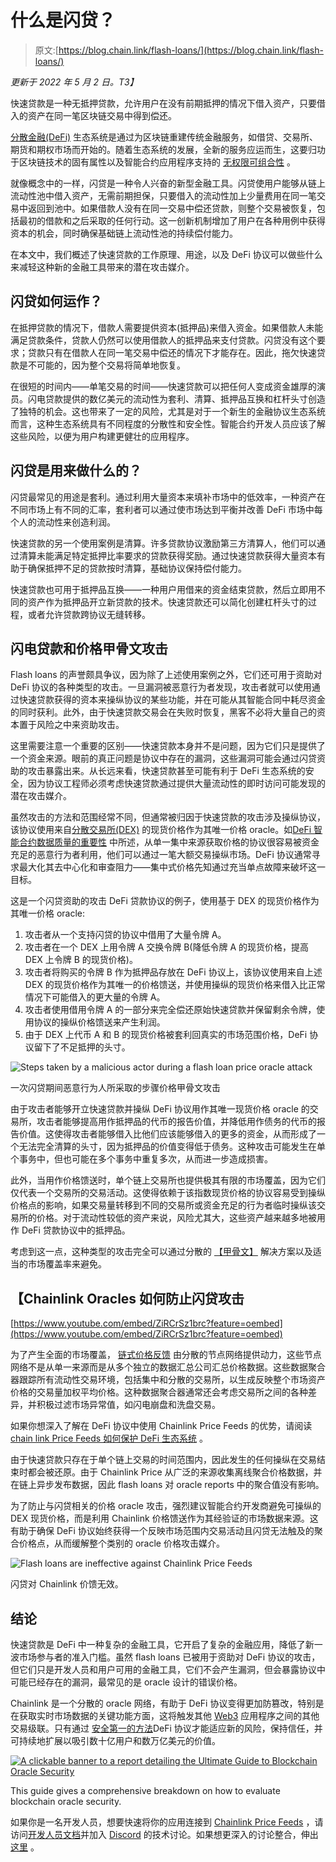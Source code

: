 # 什么是闪贷？

> 原文:[https://blog.chain.link/flash-loans/](https://blog.chain.link/flash-loans/)

*更新于 2022 年 5 月 2 日。T3】*

快速贷款是一种无抵押贷款，允许用户在没有前期抵押的情况下借入资产，只要借入的资产在同一笔区块链交易中得到偿还。

[分散金融(DeFi)](https://chain.link/education/defi) 生态系统是通过为区块链重建传统金融服务，如借贷、交易所、期货和期权市场而开始的。随着生态系统的发展，全新的服务应运而生，这要归功于区块链技术的固有属性以及智能合约应用程序支持的 [无权限可组合性](https://blog.chain.link/defis-permissionless-composability-is-supercharging-innovation/) 。

就像概念中的[](https://chain.link/education/defi/yield-farming)一样，闪贷是一种令人兴奋的新型金融工具。闪贷使用户能够从链上流动性池中借入资产，无需前期担保，只要借入的流动性加上少量费用在同一笔交易中返回到池中。如果借款人没有在同一交易中偿还贷款，则整个交易被恢复，包括最初的借款和之后采取的任何行动。这一创新机制增加了用户在各种用例中获得资本的机会，同时确保基础链上流动性池的持续偿付能力。

在本文中，我们概述了快速贷款的工作原理、用途，以及 DeFi 协议可以做些什么来减轻这种新的金融工具带来的潜在攻击媒介。

## 闪贷如何运作？

在抵押贷款的情况下，借款人需要提供资本(抵押品)来借入资金。如果借款人未能满足贷款条件，贷款人仍然可以使用借款人的抵押品来支付贷款。闪贷没有这个要求；贷款只有在借款人在同一笔交易中偿还的情况下才能存在。因此，拖欠快速贷款是不可能的，因为整个交易将简单地恢复。

在很短的时间内——单笔交易的时间——快速贷款可以把任何人变成资金雄厚的演员。闪电贷款提供的数亿美元的流动性为套利、清算、抵押品互换和杠杆头寸创造了独特的机会。这也带来了一定的风险，尤其是对于一个新生的金融协议生态系统而言，这种生态系统具有不同程度的分散性和安全性。智能合约开发人员应该了解这些风险，以便为用户构建更健壮的应用程序。

## 闪贷是用来做什么的？

闪贷最常见的用途是套利。通过利用大量资本来填补市场中的低效率，一种资产在不同市场上有不同的汇率，套利者可以通过使市场达到平衡并改善 DeFi 市场中每个人的流动性来创造利润。

快速贷款的另一个使用案例是清算。许多贷款协议激励第三方清算人，他们可以通过清算未能满足特定抵押比率要求的贷款获得奖励。通过快速贷款获得大量资本有助于确保抵押不足的贷款按时清算，基础协议保持偿付能力。

快速贷款也可用于抵押品互换——一种用户用借来的资金结束贷款，然后立即用不同的资产作为抵押品开立新贷款的技术。快速贷款还可以简化创建杠杆头寸的过程，或者允许贷款跨协议无缝转移。

## 闪电贷款和价格甲骨文攻击

Flash loans 的声誉颇具争议，因为除了上述使用案例之外，它们还可用于资助对 DeFi 协议的各种类型的攻击。一旦漏洞被恶意行为者发现，攻击者就可以使用通过快速贷款获得的资本来操纵协议的某些功能，并在可能从其智能合同中耗尽资金的同时获利。此外，由于快速贷款交易会在失败时恢复，黑客不必将大量自己的资本置于风险之中来资助攻击。

这里需要注意一个重要的区别——快速贷款本身并不是问题，因为它们只是提供了一个资金来源。眼前的真正问题是协议中存在的漏洞，这些漏洞可能会通过闪贷资助的攻击暴露出来。从长远来看，快速贷款甚至可能有利于 DeFi 生态系统的安全，因为协议工程师必须考虑快速贷款通过提供大量流动性的即时访问可能发现的潜在攻击媒介。

虽然攻击的方法和范围经常不同，但通常被归因于快速贷款的攻击涉及操纵协议，该协议使用来自[分散交易所(DEX)](https://blog.chain.link/dex-decentralized-exchange/) 的现货价格作为其唯一价格 oracle。如[DeFi 智能合约数据质量的重要性](https://blog.chain.link/the-importance-of-data-quality-for-defi/) 中所述，从单一集中来源获取价格的协议很容易被资金充足的恶意行为者利用，他们可以通过一笔大额交易操纵市场。DeFi 协议通常寻求最大化其去中心化和审查阻力——集中式价格先知通过充当单点故障来破坏这一目标。

这是一个闪贷资助的攻击 DeFi 贷款协议的例子，使用基于 DEX 的现货价格作为其唯一价格 oracle:

1.  攻击者从一个支持闪贷的协议中借用了大量令牌 A。
2.  攻击者在一个 DEX 上用令牌 A 交换令牌 B(降低令牌 A 的现货价格，提高 DEX 上令牌 B 的现货价格)。
3.  攻击者将购买的令牌 B 作为抵押品存放在 DeFi 协议上，该协议使用来自上述 DEX 的现货价格作为其唯一的价格馈送，并使用操纵的现货价格来借入比正常情况下可能借入的更大量的令牌 A。
4.  攻击者使用借用令牌 A 的一部分来完全偿还原始快速贷款并保留剩余令牌，使用协议的操纵价格馈送来产生利润。
5.  由于 DEX 上代币 A 和 B 的现货价格被套利回真实的市场范围价格，DeFi 协议留下了不足抵押的头寸。



![Steps taken by a malicious actor during a flash loan price oracle attack](../Images/a7fcac4b9ced1ccd4460c059991086c8.png)

<figcaption id="caption-attachment-763" class="wp-caption-text">一次闪贷期间恶意行为人所采取的步骤价格甲骨文攻击</figcaption>





由于攻击者能够开立快速贷款并操纵 DeFi 协议用作其唯一现货价格 oracle 的交易所，攻击者能够提高用作抵押品的代币的报告价值，并降低用作债务的代币的报告价值。这使得攻击者能够借入比他们应该能够借入的更多的资金，从而形成了一个无法完全清算的头寸，因为抵押品的价值变得低于债务。这种攻击可能发生在单个事务中，但也可能在多个事务中重复多次，从而进一步造成损害。

此外，当用作价格馈送时，单个链上交易所也提供极其有限的市场覆盖，因为它们仅代表一个交易所的交易活动。这使得依赖于该指数现货价格的协议容易受到操纵价格点的影响，如果交易量转移到不同的交易所或资金充足的行为者临时操纵该交易所的价格。对于流动性较低的资产来说，风险尤其大，这些资产越来越多地被用作 DeFi 贷款协议中的抵押品。

考虑到这一点，这种类型的攻击完全可以通过分散的 [【甲骨文】](https://chain.link/education/blockchain-oracles) 解决方案以及适当的市场覆盖率来避免。

## 【Chainlink Oracles 如何防止闪贷攻击

[https://www.youtube.com/embed/ZiRCrSz1brc?feature=oembed](https://www.youtube.com/embed/ZiRCrSz1brc?feature=oembed)

为了产生全面的市场覆盖， [链式价格反馈](https://chain.link/data-feeds) 由分散的节点网络提供动力，这些节点网络不是从单一来源而是从多个独立的数据汇总公司汇总价格数据。这些数据聚合器跟踪所有流动性交易环境，包括集中和分散的交易所，以生成反映整个市场资产价格的交易量加权平均价格。这种数据聚合器通常还会考虑交易所之间的各种差异，并积极过滤市场异常值，如闪电崩盘和洗盘交易。

如果你想深入了解在 DeFi 协议中使用 Chainlink Price Feeds 的优势，请阅读[chain link Price Feeds 如何保护 DeFi 生态系统](https://blog.chain.link/chainlink-price-feeds-secure-defi/) 。

由于快速贷款只存在于单个链上交易的时间范围内，因此发生的任何操纵在交易结束时都会被还原。由于 Chainlink Price 从广泛的来源收集离线聚合价格数据，并在链上异步发布数据，因此 flash loans 对 oracle reports 中的聚合值没有影响。

为了防止与闪贷相关的价格 oracle 攻击，强烈建议智能合约开发商避免可操纵的 DEX 现货价格，而是利用 Chainlink 价格馈送作为其经验证的市场数据来源。这有助于确保 DeFi 协议始终获得一个反映市场范围内交易活动且闪贷无法触及的聚合价格点，从而缓解整个类别的 oracle 价格攻击媒介。



![Flash loans are ineffective against Chainlink Price Feeds](../Images/0c323153f83046aaeda9f6d8ce9a9b61.png)

<figcaption id="caption-attachment-764" class="wp-caption-text">闪贷对 Chainlink 价馈无效。</figcaption>





## 结论

快速贷款是 DeFi 中一种复杂的金融工具，它开启了复杂的金融应用，降低了新一波市场参与者的准入门槛。虽然 flash loans 已被用于资助对 DeFi 协议的攻击，但它们只是开发人员和用户可用的金融工具，它们不会产生漏洞，但会暴露协议中可能已经存在的漏洞，最常见的是 oracle 设计的错误价格。

Chainlink 是一个分散的 oracle 网络，有助于 DeFi 协议变得更加防篡改，特别是在获取实时市场数据的关键功能方面，这将触发其他 [Web3](https://chain.link/education/web3) 应用程序之间的其他交易级联。只有通过 [安全第一的方法](https://blog.chain.link/defi-security-best-practices/)DeFi 协议才能适应新的风险，保持信任，并可持续地扩展以吸引数十亿用户和数万亿美元的价值。

[![A clickable banner to a report detailing the Ultimate Guide to Blockchain Oracle Security](../Images/9ede9173a1fba83a6a8ec756c6b9e3a8.png)](https://chain.link/resources/blockchain-oracle-security)

<figcaption id="caption-attachment-3518" class="wp-caption-text">This guide gives a comprehensive breakdown on how to evaluate blockchain oracle security.</figcaption>



如果你是一名开发人员，想要快速将你的应用连接到 [Chainlink Price Feeds](https://data.chain.link/) ，请访问[开发人员文档](https://docs.chain.link/)并加入 [Discord](https://discordapp.com/invite/aSK4zew) 的技术讨论。如果想更深入的讨论整合，伸出 [这里](https://chainlinkcommunity.typeform.com/to/OYQO67EF?page=blog) 。